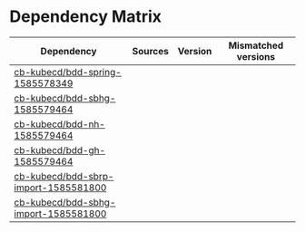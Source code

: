 # Dependency Matrix

Dependency | Sources | Version | Mismatched versions
---------- | ------- | ------- | -------------------
[cb-kubecd/bdd-spring-1585578349](https://github.com/cb-kubecd/bdd-spring-1585578349.git) |  | []() | 
[cb-kubecd/bdd-sbhg-1585579464](https://github.com/cb-kubecd/bdd-sbhg-1585579464.git) |  | []() | 
[cb-kubecd/bdd-nh-1585579464](https://github.com/cb-kubecd/bdd-nh-1585579464.git) |  | []() | 
[cb-kubecd/bdd-gh-1585579464](https://github.com/cb-kubecd/bdd-gh-1585579464.git) |  | []() | 
[cb-kubecd/bdd-sbrp-import-1585581800](https://github.com/cb-kubecd/bdd-sbrp-import-1585581800.git) |  | []() | 
[cb-kubecd/bdd-sbhg-import-1585581800](https://github.com/cb-kubecd/bdd-sbhg-import-1585581800.git) |  | []() | 
